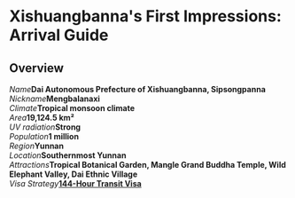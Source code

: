 # Xishuangbanna's First Impressions: Arrival Guide

## Overview

<Description>
<div long><i>Name</i><b>Dai Autonomous Prefecture of Xishuangbanna, Sipsongpanna</b></div>
<div><i>Nickname</i><b>Mengbalanaxi</b></div>
<div><i>Climate</i><b>Tropical monsoon climate</b></div>
<div><i>Area</i><b>19,124.5 km²</b></div>
<div><i>UV radiation</i><b>Strong</b></div>
<div><i>Population</i><b>1 million</b></div>
<div><i>Region</i><b>Yunnan</b></div>
<div><i>Location</i><b>Southernmost Yunnan</b></div>
<div long><i>Attractions</i><b>Tropical Botanical Garden, Mangle Grand Buddha Temple, Wild Elephant Valley, Dai Ethnic Village</b></div>
<div long><i>Visa Strategy</i><b><a href="/guide/visa#_144-hour-transit-visa-exemption">144-Hour Transit Visa</a></b></div>
</Description>
